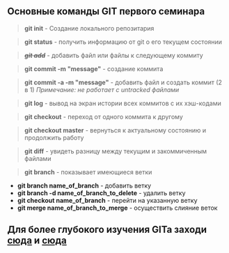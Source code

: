## Основные команды GIT первого семинара

> **git init** - Создание локального репозитария

> **git status** - получить информацию от git о его текущем состоянии

> ~~***git add***~~ - добавить файл или файлы к следующему коммиту

> **git commit -m "message"** - создание коммита

> **git commit -a -m "message"** - добавить файл и создать коммит (2 в 1) *Примечание: не работает с untracked файлами*

> **git log** - вывод на экран истории всех коммитов с их хэш-кодами

> **git checkout** - переход от одного коммита к другому

> **git checkout master** - вернуться к актуальному состоянию и продолжить работу

> **git diff** - увидеть разницу между текущим и закоммиченным файлами

> **git branch** - показывает имеющиеся ветки 
* **git branch name_of_branch** - добавить ветку
* **git branch -d name_of_branch_to_delete** - удалить ветку
* **git checkout name_of_branch** - перейти на указанную ветку
* **git merge name_of_branch_to_merge** - осуществить слияние веток 

## Для более глубокого изучения GITa заходи [сюда](https://habr.com/ru/post/541258/) и [сюда](https://habr.com/ru/post/542616/)


